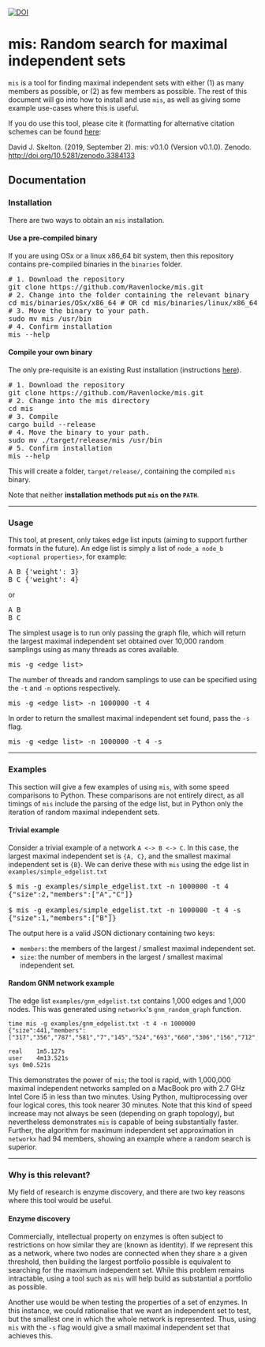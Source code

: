 [![DOI](https://zenodo.org/badge/DOI/10.5281/zenodo.3384133.svg)](https://doi.org/10.5281/zenodo.3384133)

# mis: Random search for maximal independent sets
`mis` is a tool for finding maximal independent sets with either (1) as many members as possible, 
or (2) as few members as possible. The rest of this document will go into how to install and use
`mis`, as well as giving some example use-cases where this is useful. 

If you do use this tool, please cite it (formatting for alternative citation schemes can be found [here](https://doi.org/10.5281/zenodo.3384133):

David J. Skelton. (2019, September 2). mis: v0.1.0 (Version v0.1.0). Zenodo. http://doi.org/10.5281/zenodo.3384133



## Documentation

### Installation
There are two ways to obtain an `mis` installation. 

#### Use a pre-compiled binary
If you are using OSx or a linux x86_64 bit system, then this repository contains pre-compiled binaries 
in the `binaries` folder.

<pre>
# 1. Download the repository
git clone https://github.com/Ravenlocke/mis.git
# 2. Change into the folder containing the relevant binary
cd mis/binaries/OSx/x86_64 # OR cd mis/binaries/linux/x86_64
# 3. Move the binary to your path.
sudo mv mis /usr/bin
# 4. Confirm installation
mis --help
</pre>

#### Compile your own binary
The only pre-requisite is an existing Rust installation (instructions [here](https://www.rust-lang.org/tools/install)). 

<pre>
# 1. Download the repository
git clone https://github.com/Ravenlocke/mis.git
# 2. Change into the mis directory
cd mis
# 3. Compile
cargo build --release
# 4. Move the binary to your path.
sudo mv ./target/release/mis /usr/bin
# 5. Confirm installation
mis --help
</pre>

This will create a folder, `target/release/`, containing the compiled `mis` binary. 

Note that neither **installation methods put `mis` on the `PATH`**. 

---

### Usage
This tool, at present, only takes edge list inputs (aiming to support further formats in the future). 
An edge list is simply a list of `node_a node_b <optional properties>`, for example:

<pre>
A B {'weight': 3}
B C {'weight': 4}
</pre>
or 
<pre>
A B
B C
</pre>

The simplest usage is to run only passing the graph file, which will return the largest maximal independent 
set obtained over 10,000 random samplings using as many threads as cores available.

<pre>
mis -g &lt;edge_list&gt;
</pre>

The number of threads and random samplings to use can be specified using the `-t` and `-n` options respectively.

<pre>
mis -g &lt;edge_list&gt; -n 1000000 -t 4
</pre>

In order to return the smallest maximal independent set found, pass the `-s` flag.

<pre>
mis -g &lt;edge_list&gt; -n 1000000 -t 4 -s
</pre>

---

### Examples
This section will give a few examples of using `mis`, with some speed comparisons to Python. These comparisons are not entirely direct, as all timings of `mis` include the parsing of the edge list, but in Python only the iteration of random maximal independent sets.

#### Trivial example
Consider a trivial example of a network `A <-> B <-> C`. In this case, the largest maximal independent set is `{A, C}`, 
and the smallest maximal independent set is `{B}`. We can derive these with `mis` using the edge list in 
`examples/simple_edgelist.txt`

<pre>
$ mis -g examples/simple_edgelist.txt -n 1000000 -t 4
{"size":2,"members":["A","C"]}

$ mis -g examples/simple_edgelist.txt -n 1000000 -t 4 -s
{"size":1,"members":["B"]}
</pre>

The output here is a valid JSON dictionary containing two keys:
* `members`: the members of the largest / smallest maximal independent set.
* `size`: the number of members in the largest / smallest maximal independent set.


#### Random GNM network example
The edge list `examples/gnm_edgelist.txt` contains 1,000 edges and 1,000 nodes. This was generated using `networkx`'s `gnm_random_graph` function.

```
time mis -g examples/gnm_edgelist.txt -t 4 -n 1000000
{"size":441,"members":["317","356","787","581","7","145","524","693","660","306","156","712","160","752","500","766","163","663","388","243","353","554","293","338","803","587","633","411","814","294","280","954","108","595","805","26","862","990","871","883","927","509","755","547","270","363","602","278","87","359","611","906","838","282","797","174","694","345","404","573","579","369","413","236","17","971","901","702","970","170","657","714","879","892","21","457","676","867","972","424","43","988","349","229","671","105","786","30","291","788","314","512","118","487","768","368","374","75","810","39","492","203","281","308","610","352","648","531","585","677","619","651","572","90","637","746","834","836","942","780","76","303","638","329","877","614","272","193","344","471","268","709","719","288","201","789","12","290","49","815","52","540","179","536","659","860","264","74","812","273","171","194","382","884","6","489","926","42","730","111","418","184","566","407","16","949","891","734","109","852","853","904","333","920","711","77","227","700","258","187","367","443","122","606","987","757","931","89","517","292","313","1","609","507","644","684","873","202","856","821","136","824","277","250","8","181","733","737","759","480","469","192","62","486","905","0","393","592","798","148","708","846","791","897","98","882","580","126","608","692","688","5","357","440","123","247","206","37","316","620","984","154","777","176","100","431","470","510","778","131","14","924","137","263","939","332","647","164","446","35","15","24","322","415","155","583","146","497","428","240","978","948","55","739","337","365","991","518","523","28","150","334","625","704","506","732","474","253","754","675","666","128","260","416","261","432","870","839","20","539","626","973","375","809","138","244","745","325","817","251","197","955","784","82","600","213","31","773","863","279","300","36","832","371","259","597","630","996","420","888","993","615","29","319","120","741","664","191","97","707","384","961","96","311","899","845","820","189","310","866","340","462","401","230","175","312","161","717","165","220","508","654","494","269","47","207","297","681","837","771","182","466","451","459","71","634","373","674","408","233","69","868","912","999","88","909","636","221","796","829","121","869","139","448","204","478","224","186","706","532","683","855","113","844","25","235","521","886","975","928","178","849","925","550","364","848","691","434","559","231","149","793","964","567","890","520","45","232","116","696","162","498","449","392","27","919","438","133","641","385","177"]}

real	1m5.127s
user	4m13.521s
sys	0m0.521s
```

This demonstrates the power of `mis`; the tool is rapid, with 1,000,000 maximal independent networks sampled 
on a MacBook pro with 2.7 GHz Intel Core i5 in less than two minutes. Using Python, multiprocessing over four logical cores, this took nearer 30 minutes. Note that this kind of speed increase may not always be seen (depending on graph topology), but nevertheless demonstrates `mis` is capable of being substantially faster. Further, the algorithm for maximum independent set approximation in `networkx` had 94 members, showing an example where a random search is superior. 

---

### Why is this relevant?
My field of research is enzyme discovery, and there are two key reasons where this tool would be useful.

#### Enzyme discovery
Commercially, intellectual property on enzymes is often subject to restrictions on how similar they are (known as identity). If we represent this as a network, where two nodes are connected when they share ≥ a given threshold, then building the largest portfolio possible is equivalent to searching for the maximum independent set. While this problem remains intractable, using a tool such as `mis` will help build as substantial a portfolio as possible.

Another use would be when testing the properties of a set of enzymes. In this instance, we could rationalise that we want an independent set to test, but the smallest one in which the whole network is represented. Thus, using `mis` with the `-s` flag would give a small maximal independent set that achieves this.
